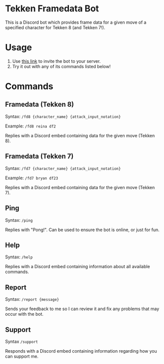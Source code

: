 # Tekken Framedata Bot

This is a Discord bot which provides frame data for a given move of a specified character for Tekken 8 (and Tekken 7!).

# Usage

1. Use [this link](https://discord.com/oauth2/authorize?client_id=1184848382720737310&permissions=0&response_type=code&redirect_uri=https%3A%2F%2Fdiscordapp.com%2Foauth2%2Fauthorize%3F%26client_id%3D1184848382720737310%26scope%3Dbot&scope=bot+messages.read) to invite the bot to your server.
2. Try it out with any of its commands listed below!

# Commands

## Framedata (Tekken 8)

Syntax: `/fd8 {character_name} {attack_input_notation}`

Example: `/fd8 reina df2`

Replies with a Discord embed containing data for the given move (Tekken 8).

## Framedata (Tekken 7)

Syntax: `/fd7 {character_name} {attack_input_notation}`

Example: `/fd7 bryan df23`

Replies with a Discord embed containing data for the given move (Tekken 7).

## Ping

Syntax: `/ping`

Replies with "Pong!". Can be used to ensure the bot is online, or just for fun.

## Help

Syntax: `/help`

Replies with a Discord embed containing information about all available commands.

## Report

Syntax: `/report {message}`

Sends your feedback to me so I can review it and fix any problems that may occur with the bot.

## Support

Syntax `/support`

Responds with a Discord embed containing information regarding how you can support me.
